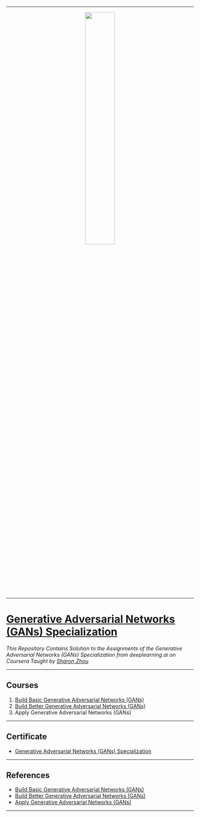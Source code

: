 ----------------------------------------------------------------------------------------
<p align="center"><img width="40%" src="https://github.com/sahilkhose/Generative-Adversarial-Networks-GANs-Specialization/blob/main/Logo.jpg" /></p>

-------------------------------------------------------------------------------------------

# [Generative Adversarial Networks (GANs) Specialization](https://www.coursera.org/specializations/generative-adversarial-networks-gans)
*This Repository Contains Solution to the Assignments of the Generative Adversarial Networks (GANs) Specialization from deeplearning.ai on Coursera Taught by [Sharon Zhou](https://www.coursera.org/instructor/sharon-zhou)*

--------------------------------------------------------------------------------------------

## Courses
1. [Build Basic Generative Adversarial Networks (GANs)](https://github.com/sahilkhose/Generative-Adversarial-Networks-GANs-Specialization/tree/main/course1)
2. [Build Better Generative Adversarial Networks (GANs)](https://github.com/sahilkhose/Generative-Adversarial-Networks-GANs-Specialization/tree/main/course2)
3. Apply Generative Adversarial Networks (GANs)

-------------------------------------------------------------------------------------------------------------

## Certificate
* [Generative Adversarial Networks (GANs) Specialization]()

--------------------------------------------------------------------------------------------------------------

## References
* [Build Basic Generative Adversarial Networks (GANs)](https://www.coursera.org/learn/build-basic-generative-adversarial-networks-gans)
* [Build Better Generative Adversarial Networks (GANs)](https://www.coursera.org/learn/build-better-generative-adversarial-networks-gans)
* [Apply Generative Adversarial Networks (GANs)](https://www.coursera.org/learn/apply-generative-adversarial-networks-gans)

---------------------------------------------------------------------------------------------------------------

